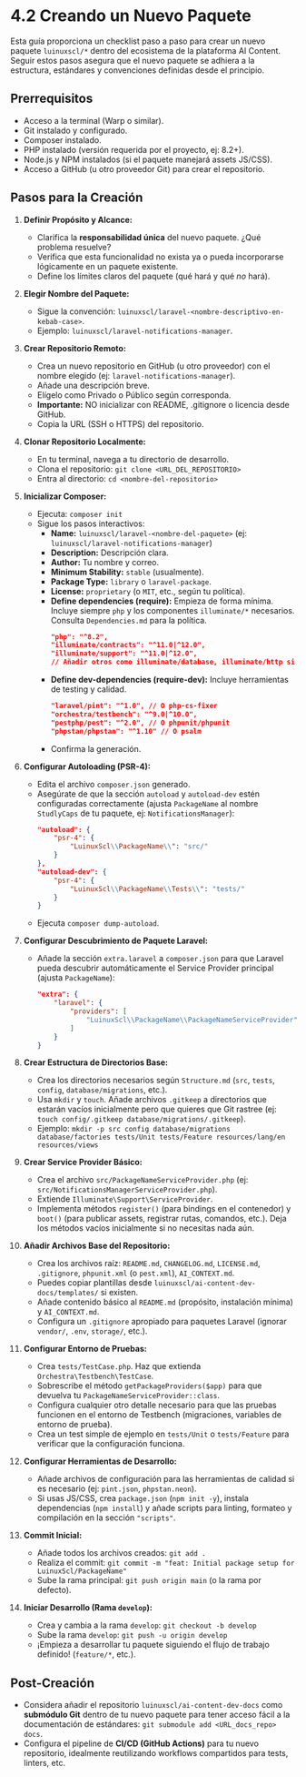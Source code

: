 # 4.2 Creando un Nuevo Paquete

Esta guía proporciona un checklist paso a paso para crear un nuevo paquete `luinuxscl/*` dentro del ecosistema de la plataforma AI Content. Seguir estos pasos asegura que el nuevo paquete se adhiera a la estructura, estándares y convenciones definidas desde el principio.

## Prerrequisitos

* Acceso a la terminal (Warp o similar).
* Git instalado y configurado.
* Composer instalado.
* PHP instalado (versión requerida por el proyecto, ej: 8.2+).
* Node.js y NPM instalados (si el paquete manejará assets JS/CSS).
* Acceso a GitHub (u otro proveedor Git) para crear el repositorio.

## Pasos para la Creación

1.  **Definir Propósito y Alcance:**
    * Clarifica la **responsabilidad única** del nuevo paquete. ¿Qué problema resuelve?
    * Verifica que esta funcionalidad no exista ya o pueda incorporarse lógicamente en un paquete existente.
    * Define los límites claros del paquete (qué hará y qué *no* hará).

2.  **Elegir Nombre del Paquete:**
    * Sigue la convención: `luinuxscl/laravel-<nombre-descriptivo-en-kebab-case>`.
    * Ejemplo: `luinuxscl/laravel-notifications-manager`.

3.  **Crear Repositorio Remoto:**
    * Crea un nuevo repositorio en GitHub (u otro proveedor) con el nombre elegido (ej: `laravel-notifications-manager`).
    * Añade una descripción breve.
    * Elígelo como Privado o Público según corresponda.
    * **Importante:** NO inicializar con README, .gitignore o licencia desde GitHub.
    * Copia la URL (SSH o HTTPS) del repositorio.

4.  **Clonar Repositorio Localmente:**
    * En tu terminal, navega a tu directorio de desarrollo.
    * Clona el repositorio: `git clone <URL_DEL_REPOSITORIO>`
    * Entra al directorio: `cd <nombre-del-repositorio>`

5.  **Inicializar Composer:**
    * Ejecuta: `composer init`
    * Sigue los pasos interactivos:
        * **Name:** `luinuxscl/laravel-<nombre-del-paquete>` (ej: `luinuxscl/laravel-notifications-manager`)
        * **Description:** Descripción clara.
        * **Author:** Tu nombre y correo.
        * **Minimum Stability:** `stable` (usualmente).
        * **Package Type:** `library` o `laravel-package`.
        * **License:** `proprietary` (o `MIT`, etc., según tu política).
        * **Define dependencies (require):** Empieza de forma mínima. Incluye siempre `php` y los componentes `illuminate/*` necesarios. Consulta `Dependencies.md` para la política.
            ```json
            "php": "^8.2",
            "illuminate/contracts": "^11.0|^12.0",
            "illuminate/support": "^11.0|^12.0",
            // Añadir otros como illuminate/database, illuminate/http si son necesarios
            ```
        * **Define dev-dependencies (require-dev):** Incluye herramientas de testing y calidad.
            ```json
            "laravel/pint": "^1.0", // O php-cs-fixer
            "orchestra/testbench": "^9.0|^10.0",
            "pestphp/pest": "^2.0", // O phpunit/phpunit
            "phpstan/phpstan": "^1.10" // O psalm
            ```
        * Confirma la generación.

6.  **Configurar Autoloading (PSR-4):**
    * Edita el archivo `composer.json` generado.
    * Asegúrate de que la sección `autoload` y `autoload-dev` estén configuradas correctamente (ajusta `PackageName` al nombre `StudlyCaps` de tu paquete, ej: `NotificationsManager`):
        ```json
        "autoload": {
            "psr-4": {
                "LuinuxScl\\PackageName\\": "src/"
            }
        },
        "autoload-dev": {
            "psr-4": {
                "LuinuxScl\\PackageName\\Tests\\": "tests/"
            }
        }
        ```
    * Ejecuta `composer dump-autoload`.

7.  **Configurar Descubrimiento de Paquete Laravel:**
    * Añade la sección `extra.laravel` a `composer.json` para que Laravel pueda descubrir automáticamente el Service Provider principal (ajusta `PackageName`):
        ```json
        "extra": {
            "laravel": {
                "providers": [
                    "LuinuxScl\\PackageName\\PackageNameServiceProvider"
                ]
            }
        }
        ```

8.  **Crear Estructura de Directorios Base:**
    * Crea los directorios necesarios según `Structure.md` (`src`, `tests`, `config`, `database/migrations`, etc.).
    * Usa `mkdir` y `touch`. Añade archivos `.gitkeep` a directorios que estarán vacíos inicialmente pero que quieres que Git rastree (ej: `touch config/.gitkeep database/migrations/.gitkeep`).
    * Ejemplo: `mkdir -p src config database/migrations database/factories tests/Unit tests/Feature resources/lang/en resources/views`

9.  **Crear Service Provider Básico:**
    * Crea el archivo `src/PackageNameServiceProvider.php` (ej: `src/NotificationsManagerServiceProvider.php`).
    * Extiende `Illuminate\Support\ServiceProvider`.
    * Implementa métodos `register()` (para bindings en el contenedor) y `boot()` (para publicar assets, registrar rutas, comandos, etc.). Deja los métodos vacíos inicialmente si no necesitas nada aún.

10. **Añadir Archivos Base del Repositorio:**
    * Crea los archivos raíz: `README.md`, `CHANGELOG.md`, `LICENSE.md`, `.gitignore`, `phpunit.xml` (o `pest.xml`), `AI_CONTEXT.md`.
    * Puedes copiar plantillas desde `luinuxscl/ai-content-dev-docs/templates/` si existen.
    * Añade contenido básico al `README.md` (propósito, instalación mínima) y `AI_CONTEXT.md`.
    * Configura un `.gitignore` apropiado para paquetes Laravel (ignorar `vendor/`, `.env`, `storage/`, etc.).

11. **Configurar Entorno de Pruebas:**
    * Crea `tests/TestCase.php`. Haz que extienda `Orchestra\Testbench\TestCase`.
    * Sobrescribe el método `getPackageProviders($app)` para que devuelva tu `PackageNameServiceProvider::class`.
    * Configura cualquier otro detalle necesario para que las pruebas funcionen en el entorno de Testbench (migraciones, variables de entorno de prueba).
    * Crea un test simple de ejemplo en `tests/Unit` o `tests/Feature` para verificar que la configuración funciona.

12. **Configurar Herramientas de Desarrollo:**
    * Añade archivos de configuración para las herramientas de calidad si es necesario (ej: `pint.json`, `phpstan.neon`).
    * Si usas JS/CSS, crea `package.json` (`npm init -y`), instala dependencias (`npm install`) y añade scripts para linting, formateo y compilación en la sección `"scripts"`.

13. **Commit Inicial:**
    * Añade todos los archivos creados: `git add .`
    * Realiza el commit: `git commit -m "feat: Initial package setup for LuinuxScl/PackageName"`
    * Sube la rama principal: `git push origin main` (o la rama por defecto).

14. **Iniciar Desarrollo (Rama `develop`):**
    * Crea y cambia a la rama `develop`: `git checkout -b develop`
    * Sube la rama `develop`: `git push -u origin develop`
    * ¡Empieza a desarrollar tu paquete siguiendo el flujo de trabajo definido! (`feature/*`, etc.).

## Post-Creación

* Considera añadir el repositorio `luinuxscl/ai-content-dev-docs` como **submódulo Git** dentro de tu nuevo paquete para tener acceso fácil a la documentación de estándares: `git submodule add <URL_docs_repo> docs`.
* Configura el pipeline de **CI/CD (GitHub Actions)** para tu nuevo repositorio, idealmente reutilizando workflows compartidos para tests, linters, etc.